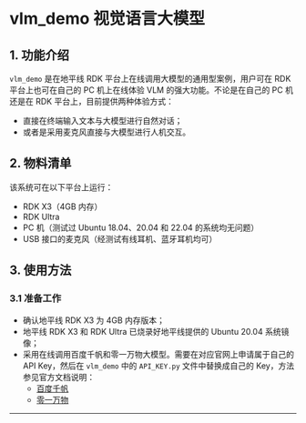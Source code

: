 # vlm_demo 视觉语言大模型

## 1. 功能介绍

`vlm_demo` 是在地平线 RDK 平台上在线调用大模型的通用型案例，用户可在 RDK 平台上也可在自己的 PC 机上在线体验 VLM 的强大功能。不论是在自己的 PC 机还是在 RDK 平台上，目前提供两种体验方式：
- 直接在终端输入文本与大模型进行自然对话；
- 或者是采用麦克风直接与大模型进行人机交互。

## 2. 物料清单

该系统可在以下平台上运行：
- RDK X3（4GB 内存）
- RDK Ultra
- PC 机（测试过 Ubuntu 18.04、20.04 和 22.04 的系统均无问题）
- USB 接口的麦克风（经测试有线耳机、蓝牙耳机均可）

## 3. 使用方法

### 3.1 准备工作

- 确认地平线 RDK X3 为 4GB 内存版本；
- 地平线 RDK X3 和 RDK Ultra 已烧录好地平线提供的 Ubuntu 20.04 系统镜像；
- 采用在线调用百度千帆和零一万物大模型。需要在对应官网上申请属于自己的 API Key，然后在 `vlm_demo` 中的 `API_KEY.py` 文件中替换成自己的 Key，方法参见官方文档说明：
  - [百度千帆](https://qianfan.cloud.baidu.com)
  - [零一万物](https://www.lingyiwanwu.com)

 ---
